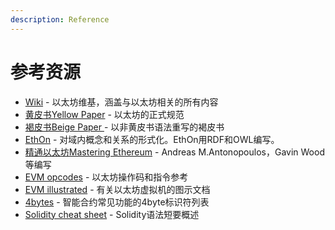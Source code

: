 ```yaml
---
description: Reference
---
```


# 参考资源

* [Wiki](https://github.com/ethereum/wiki/wiki) - 以太坊维基，涵盖与以太坊相关的所有内容
* [黄皮书Yellow Paper](https://github.com/ethereum/yellowpaper) - 以太坊的正式规范
* [褐皮书Beige Paper ](https://github.com/chronaeon/beigepaper/blob/master/beigepaper.pdf)- 以非黄皮书语法重写的褐皮书
* [EthOn](https://github.com/ConsenSys/EthOn) - 对域内概念和关系的形式化。EthOn用RDF和OWL编写。
* [精通以太坊Mastering Ethereum](https://github.com/ethereumbook/ethereumbook) - Andreas M.Antonopoulos，Gavin Wood等编写
* [EVM opcodes](https://github.com/crytic/evm-opcodes) - 以太坊操作码和指令参考
* [EVM illustrated](https://takenobu-hs.github.io/downloads/ethereum_evm_illustrated.pdf) - 有关以太坊虚拟机的图示文档
* [4bytes](https://github.com/ethereum-lists/4bytes) - 智能合约常见功能的4byte标识符列表
* [Solidity cheat sheet](https://topmonks.github.io/solidity_quick_ref/) - Solidity语法短要概述


